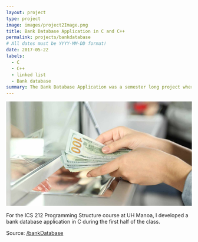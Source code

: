 ```yaml
---
layout: project
type: project
image: images/project2Image.png
title: Bank Database Application in C and C++
permalink: projects/bankdatabase
# All dates must be YYYY-MM-DD format!
date: 2017-05-22
labels:
  - C
  - C++
  - linked list
  - Bank database
summary: The Bank Database Application was a semester long project where accounts were added, deleted, and modified using linked lists in C and C++.
---
```


<img class="medium" src="../images/bankIntro.jpg">

For the ICS 212 Programming Structure course at UH Manoa, I developed a bank database application in C during the first half of the class.


Source: <a href="https://github.com/victoria-soto/bankDatabase"><i class="large github icon"></i>/bankDatabase</a>



